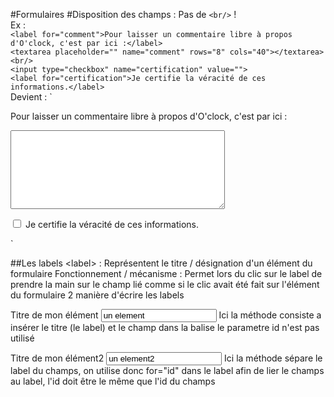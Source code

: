 #Formulaires
#Disposition des champs :
Pas de `<br/>` !  
Ex :   
`<label for="comment">Pour laisser un commentaire libre à propos d'O'clock, c'est par ici :</label>`    
`<textarea placeholder="" name="comment" rows="8" cols="40"></textarea>`  
`<br/>`   
`<input type="checkbox" name="certification" value="">`  
`<label for="certification">Je certifie la véracité de ces informations.</label>`  
Devient :
`<p>
  <label for="comment">Pour laisser un commentaire libre à propos d'O'clock, c'est par ici :</label>
  <textarea placeholder="" name="comment" rows="8" cols="40"></textarea>
</p>
<p>
  <input type="checkbox" name="certification" value="">
  <label for="certification">Je certifie la véracité de ces informations.</label>
</p>`

##Les labels 
&lt;label&gt; : Représentent le titre / désignation d'un élément du formulaire
Fonctionnement / mécanisme : Permet lors du clic sur le label de prendre la main sur le champ lié comme si le clic 
avait été fait sur l'élément du formulaire
2 manière d'écrire les labels

<label>
Titre de mon élément 
<input type="text" name="mon_element" value="un element" id="id_du_champ"/>
</label>
Ici la méthode consiste a insérer le titre (le label) et le champ dans la balise <label> le parametre id n'est pas utilisé 

<label for="id_du_champ2">Titre de mon élément2</label>
<input type="text" name="mon_element2" value="un element2" id="id_du_champ2"/>
Ici la méthode sépare le label du champs, on utilise donc for="id" dans le label afin de lier le champs au label, l'id doit être
le même que l'id du champs
